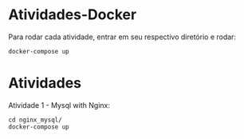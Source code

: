 # Atividades-Docker

Para rodar cada atividade, entrar em seu respectivo diretório e rodar:

    docker-compose up

# Atividades
Atividade 1 - Mysql with Nginx:
 

    cd nginx_mysql/
    docker-compose up

